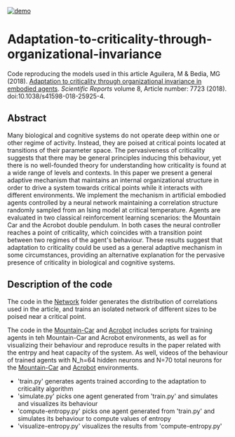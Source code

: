 [![demo](https://img.shields.io/badge/DOI-10.5281/zenodo.4252069-blue.svg)](https://doi.org/10.5281/zenodo.4252069)

# Adaptation-to-criticality-through-organizational-invariance

Code reproducing the models used in this article
Aguilera, M & Bedia, MG (2018). [Adaptation to criticality through organizational invariance in embodied agents](https://www.nature.com/articles/s41598-018-25925-4). _Scientific Reports_ volume 8, Article number: 7723 (2018). doi:10.1038/s41598-018-25925-4.

## Abstract

Many biological and cognitive systems do not operate deep within one or other regime of activity. Instead, they are poised at critical points located at transitions of their parameter space. The pervasiveness of criticality suggests that there may be general principles inducing this behaviour, yet there is no well-founded theory for understanding how criticality is found at a wide range of levels and contexts. In this paper we present a general adaptive mechanism that maintains an internal organizational structure in order to drive a system towards critical points while it interacts with different environments. We implement the mechanism in artificial embodied agents controlled by a neural network maintaining a correlation structure randomly sampled from an Ising model at critical temperature. Agents are evaluated in two classical reinforcement learning scenarios: the Mountain Car and the Acrobot double pendulum. In both cases the neural controller reaches a point of criticality, which coincides with a transition point between two regimes of the agent's behaviour. These results suggest that adaptation to criticality could be used as a general adaptive mechanism in some circumstances, providing an alternative explanation for the pervasive presence of criticality in biological and cognitive systems. 

## Description of the code

The code in the [Network](Network/) folder generates the distribution of correlations used in the article, and trains an isolated network of different sizes to be poised near a critical point.

The code in the [Mountain-Car](Mountain-Car/) and [Acrobot](Acrobot/) includes scripts for training agents in teh Mountain-Car and Acrobot environments, as well as for visualizing their behaviour and reproduce results in the paper related with the entrpy and heat capacity of the system. As well, videos of the behaviour of trained agents with N_h=64 hidden neurons and N=70 total neurons for the [Mountain-Car](https://github.com/MiguelAguilera/Adaptation-to-criticality-through-organizational-invariance/raw/master/Video-MountainCar.avi) and [Acrobot](https://github.com/MiguelAguilera/Adaptation-to-criticality-through-organizational-invariance/raw/master/Video-Acrobot.avi) environments.

* 'train.py' generates agents trained according to the adaptation to criticality algorithm
* 'simulate.py' picks one agent generated from 'train.py' and simulates and visualizes its behaviour
* 'compute-entropy.py' picks one agent generated from 'train.py' and simulates its behaviour to compute values of entropy
* 'visualize-entropy.py' visualizes the results from 'compute-entropy.py' 
